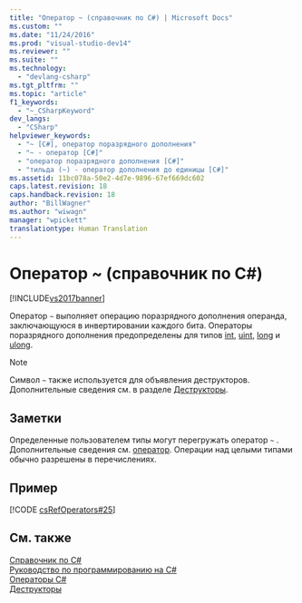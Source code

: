 ```yaml
---
title: "Оператор ~ (справочник по C#) | Microsoft Docs"
ms.custom: ""
ms.date: "11/24/2016"
ms.prod: "visual-studio-dev14"
ms.reviewer: ""
ms.suite: ""
ms.technology: 
  - "devlang-csharp"
ms.tgt_pltfrm: ""
ms.topic: "article"
f1_keywords: 
  - "~_CSharpKeyword"
dev_langs: 
  - "CSharp"
helpviewer_keywords: 
  - "~ [C#], оператор поразрядного дополнения"
  - "~ - оператор [C#]"
  - "оператор поразрядного дополнения [C#]"
  - "тильда (~) - оператор дополнения до единицы [C#]"
ms.assetid: 11bc078a-50e2-4d7e-9896-67ef669dc602
caps.latest.revision: 18
caps.handback.revision: 18
author: "BillWagner"
ms.author: "wiwagn"
manager: "wpickett"
translationtype: Human Translation
---
```

# Оператор ~ (справочник по C#)
[!INCLUDE[vs2017banner](../../../csharp/includes/vs2017banner.md)]

Оператор `~` выполняет операцию поразрядного дополнения операнда, заключающуюся в инвертировании каждого бита.  Операторы поразрядного дополнения предопределены для типов [int](../../../csharp/language-reference/keywords/int.md), [uint](../../../csharp/language-reference/keywords/uint.md), [long](../../../csharp/language-reference/keywords/long.md) и [ulong](../../../csharp/language-reference/keywords/ulong.md).  
  
> [!NOTE]
>  Символ `~` также используется для объявления деструкторов.  Дополнительные сведения см. в разделе [Деструкторы](../../../csharp/programming-guide/classes-and-structs/destructors.md).  
  
## Заметки  
 Определенные пользователем типы могут перегружать оператор `~` .  Дополнительные сведения см. [оператор](../../../csharp/language-reference/keywords/operator.md).  Операции над целыми типами обычно разрешены в перечислениях.  
  
## Пример  
 [!CODE [csRefOperators#25](../CodeSnippet/VS_Snippets_VBCSharp/csrefOperators#25)]  
  
## См. также  
 [Справочник по C\#](../../../csharp/language-reference/index.md)   
 [Руководство по программированию на C\#](../../../csharp/programming-guide/index.md)   
 [Операторы C\#](../../../csharp/language-reference/operators/index.md)   
 [Деструкторы](../../../csharp/programming-guide/classes-and-structs/destructors.md)